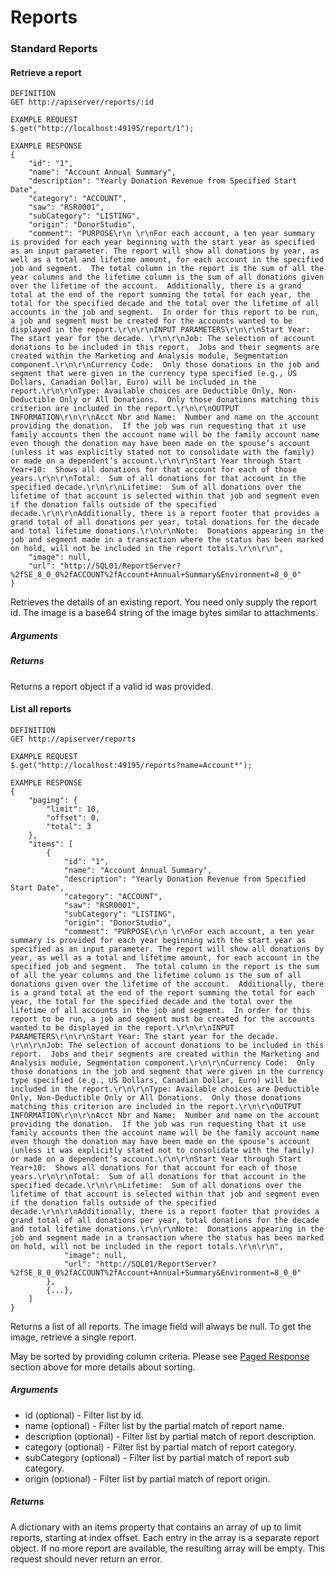 # Reports

### Standard Reports

#### Retrieve a report

```
DEFINITION
GET http://apiserver/reports/:id

EXAMPLE REQUEST
$.get("http://localhost:49195/report/1");

EXAMPLE RESPONSE
{
    "id": "1",
    "name": "Account Annual Summary",
    "description": "Yearly Donation Revenue from Specified Start Date",
    "category": "ACCOUNT",
    "saw": "RSR0001",
    "subCategory": "LISTING",
    "origin": "DonorStudio",
    "comment": "PURPOSE\r\n \r\nFor each account, a ten year summary is provided for each year beginning with the start year as specified as an input parameter. The report will show all donations by year, as well as a total and lifetime amount, for each account in the specified job and segment.  The total column in the report is the sum of all the year columns and the lifetime column is the sum of all donations given over the lifetime of the account.  Additionally, there is a grand total at the end of the report summing the total for each year, the total for the specified decade and the total over the lifetime of all accounts in the job and segment.  In order for this report to be run, a job and segment must be created for the accounts wanted to be displayed in the report.\r\n\r\nINPUT PARAMETERS\r\n\r\nStart Year: The start year for the decade. \r\n\r\nJob: The selection of account donations to be included in this report.  Jobs and their segments are created within the Marketing and Analysis module, Segmentation component.\r\n\r\nCurrency Code:  Only those donations in the job and segment that were given in the currency type specified (e.g., US Dollars, Canadian Dollar, Euro) will be included in the report.\r\n\r\nType: Available choices are Deductible Only, Non-Deductible Only or All Donations.  Only those donations matching this criterion are included in the report.\r\n\r\nOUTPUT INFORMATION\r\n\r\nAcct Nbr and Name:  Number and name on the account providing the donation.  If the job was run requesting that it use family accounts then the account name will be the family account name even though the donation may have been made on the spouse’s account (unless it was explicitly stated not to consolidate with the family) or made on a dependent’s account.\r\n\r\nStart Year through Start Year+10:  Shows all donations for that account for each of those years.\r\n\r\nTotal:  Sum of all donations for that account in the specified decade.\r\n\r\nLifetime:  Sum of all donations over the lifetime of that account is selected within that job and segment even if the donation falls outside of the specified decade.\r\n\r\nAdditionally, there is a report footer that provides a grand total of all donations per year, total donations for the decade and total lifetime donations.\r\n\r\nNote:  Donations appearing in the job and segment made in a transaction where the status has been marked on hold, will not be included in the report totals.\r\n\r\n",
    "image": null,
    "url": "http://SQL01/ReportServer?%2fSE_8_0_0%2fACCOUNT%2fAccount+Annual+Summary&Environment=8_0_0"
}

```

Retrieves the details of an existing report. You need only supply the report id. The image is a base64 string of the image bytes similar to attachments.

##### Arguments

##### Returns

Returns a report object if a valid id was provided.

#### List all reports

```
DEFINITION
GET http://apiserver/reports

EXAMPLE REQUEST
$.get("http://localhost:49195/reports?name=Account*");

EXAMPLE RESPONSE
{
    "paging": {
        "limit": 10,
        "offset": 0,
        "total": 3
    },
    "items": [
        {
            "id": "1",
            "name": "Account Annual Summary",
            "description": "Yearly Donation Revenue from Specified Start Date",
            "category": "ACCOUNT",
            "saw": "RSR0001",
            "subCategory": "LISTING",
            "origin": "DonorStudio",
            "comment": "PURPOSE\r\n \r\nFor each account, a ten year summary is provided for each year beginning with the start year as specified as an input parameter. The report will show all donations by year, as well as a total and lifetime amount, for each account in the specified job and segment.  The total column in the report is the sum of all the year columns and the lifetime column is the sum of all donations given over the lifetime of the account.  Additionally, there is a grand total at the end of the report summing the total for each year, the total for the specified decade and the total over the lifetime of all accounts in the job and segment.  In order for this report to be run, a job and segment must be created for the accounts wanted to be displayed in the report.\r\n\r\nINPUT PARAMETERS\r\n\r\nStart Year: The start year for the decade. \r\n\r\nJob: The selection of account donations to be included in this report.  Jobs and their segments are created within the Marketing and Analysis module, Segmentation component.\r\n\r\nCurrency Code:  Only those donations in the job and segment that were given in the currency type specified (e.g., US Dollars, Canadian Dollar, Euro) will be included in the report.\r\n\r\nType: Available choices are Deductible Only, Non-Deductible Only or All Donations.  Only those donations matching this criterion are included in the report.\r\n\r\nOUTPUT INFORMATION\r\n\r\nAcct Nbr and Name:  Number and name on the account providing the donation.  If the job was run requesting that it use family accounts then the account name will be the family account name even though the donation may have been made on the spouse’s account (unless it was explicitly stated not to consolidate with the family) or made on a dependent’s account.\r\n\r\nStart Year through Start Year+10:  Shows all donations for that account for each of those years.\r\n\r\nTotal:  Sum of all donations for that account in the specified decade.\r\n\r\nLifetime:  Sum of all donations over the lifetime of that account is selected within that job and segment even if the donation falls outside of the specified decade.\r\n\r\nAdditionally, there is a report footer that provides a grand total of all donations per year, total donations for the decade and total lifetime donations.\r\n\r\nNote:  Donations appearing in the job and segment made in a transaction where the status has been marked on hold, will not be included in the report totals.\r\n\r\n",
            "image": null,
            "url": "http://SQL01/ReportServer?%2fSE_8_0_0%2fACCOUNT%2fAccount+Annual+Summary&Environment=8_0_0"
        },
        {...},
    ]
}

```

Returns a list of all reports. The image field will always be null. To get the image, retrieve a single report.

May be sorted by providing column criteria. Please see [Paged Response](#paged-response) section above for more details about sorting.

##### Arguments

* id (optional) - Filter list by id.
* name (optional) - Filter list by the partial match of report name.
* description (optional) - Filter list by partial match of report description.
* category (optional) - Filter list by partial match of report category.
* subCategory (optional) - Filter list by partial match of report sub category.
* origin (optional) - Filter list by partial match of report origin.

##### Returns

A dictionary with an items property that contains an array of up to limit reports, starting at index offset. Each entry in the array is a separate report object. If no more report are available, the resulting array will be empty. This request should never return an error.